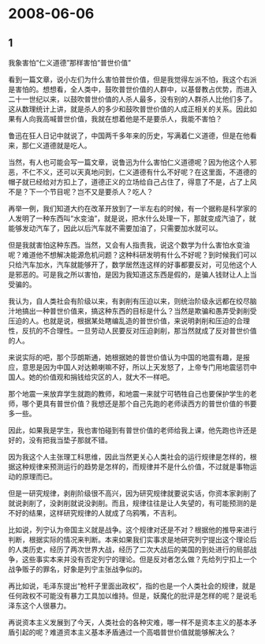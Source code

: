 # 2008-06-06

## 1

我象害怕“仁义道德”那样害怕“普世价值”

看到一篇文章，说小左们为什么害怕普世价值，但是我觉得左派不怕，我这个右派是害怕的。想想看，全人类中，鼓吹普世价值的人群中，以基督教占优势，而进入二十一世纪以来，以鼓吹普世价值的人杀人最多，没有别的人群杀人比他们多了。这从数理统计上讲，就是杀人的多少和鼓吹普世价值的人成正相关的关系。因此如果有人向我高喊普世价值，我就在想着他是不是要杀人，我能不害怕？

鲁迅在狂人日记中就说了，中国两千多年来的历史，写满着仁义道德，但是在他看来，那仁义道德就是吃人。

当然，有人也可能会写一篇文章，说鲁迅为什么害怕仁义道德呢？因为他这个人邪恶，不仁不义，还可以天真地问到，仁义道德有什么不好呢？在这里面，不道德的帽子就已经给对方扣上了，道德正义的立场给自己占住了，得意了不是，占了上风不是？下一个节目呢？岂不又是要杀人？吃人？

再举一例，我们知道大约在改革开放到了一半左右的时候，有一个据称是科学家的人发明了一种东西叫“水变油”，就是说，把水什么处理一下，那就变成汽油了，就能够发动汽车了，因此以后汽车就不需要加油了，只需要加水就可以。

但是我就害怕这种东西。当然，又会有人指责我，说这个数学为什么害怕水变油呢？难道他不想解决能源危机问题？这种科研发明有什么不好呢？到时候我们可以只给汽车加水，汽车就能够开了，数学居然连这样的好事都要反对，可见他这个人是邪恶的。可是我之所以害怕，是因为我知道这东西是假的，是骗人钱财让人上当受骗的。

我认为，自人类社会有阶级以来，有剥削有压迫以来，则统治阶级永远都在绞尽脑汁地搞出一种普世价值来，搞这种东西的目标是什么？当然是欺骗和愚弄受剥削受压迫的人。也就是说，根据某处瞎编乱造的普世价值，来说明剥削和压迫的合理性，反抗的不合理性。一旦劳动人民要反对压迫剥削，那当然就成了反对普世价值的人。

来说实际的吧，那个莎朗斯通，她根据她的普世价值认为中国的地震有趣，是报应，意思是因为中国人对达赖喇嘛不好，所以上天发怒了，上帝专门用地震惩罚中国人。她的价值观和捐钱给灾区的人，就大不一样吧。

那个地震一来放弃学生就跑的教师，和地震一来就宁可牺牲自己也要保护学生的老师，哪个更具有普世价值？我想还是那个自己先跑的老师读西方的普世价值的书要多一些。

因此，如果我是学生，我也害怕碰到有普世价值的老师给我上课，他先跑也许还是好的，没有把我当垫子那就不错。

因为我这个人主张理工科思维，因此当然更关心人类社会的运行规律是怎样的，根据这种规律来预测运行的趋势是怎样的，而规律并不是什么价值，不过就是事物运动的原理而已。

但是一研究规律，剥削阶级很不高兴，因为研究规律就要说实话，你资本家剥削了就说剥削了，没剥削就说没剥削。而且，规律往往是让人失望的，有可能预测的是不好的结果，这样研究规律的人就成了乌鸦嘴，不吉利。

比如说，列宁认为帝国主义就是战争。这个规律对还是不对？根据他的推导来进行判断，根据实际的情况来判断。本来如果我们实事求是地研究列宁提出这个理论后的人类历史，经历了两次世界大战，经历了二次大战后的美国的到处进行的局部战争，这些事实本来并没有否定列宁的理论。但是反对者怎么做？先给列宁扣上一个战争贩子的罪名，好象是列宁主张战争似的。

再比如说，毛泽东提出“枪杆子里面出政权”，指的也是一个人类社会的规律，就是任何政权不可能没有暴力工具加以维持。但是，妖魔化的批评是怎样的呢？是说毛泽东这个人很暴力。

再说资本主义发展到了今天，人类社会的各种灾难，哪一样不是资本主义的基本矛盾引起的呢？难道资本主义基本矛盾通过一个高唱普世价值就能够解决么？ 

